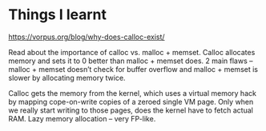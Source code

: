 # Things I learnt

https://vorpus.org/blog/why-does-calloc-exist/

Read about the importance of calloc vs. malloc + memset. Calloc allocates memory and sets it to 0 better than malloc + memset does. 2 main flaws – malloc + memset doesn’t check for buffer overflow and malloc + memset is slower by allocating memory twice. 

Calloc gets the memory from the kernel, which uses a virtual memory hack by mapping cope-on-write copies of a zeroed single VM page. Only when we really start writing to those pages, does the kernel have to fetch actual RAM. Lazy memory allocation – very FP-like. 
